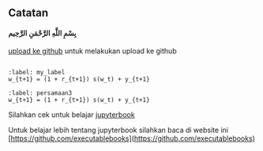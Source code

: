 ## Catatan

#### بِسْمِ اللَّهِ الرَّحْمَنِ الرَّحِيم 



[upload ke github](https://jupyterbook.org/en/stable/start/publish.html) untuk melakukan upload ke github



```{tableofcontents}

```

```{math}
:label: my_label
w_{t+1} = (1 + r_{t+1}) s(w_t) + y_{t+1}
```

```{math}
:label: persamaan3
w_{t+1} = (1 + r_{t+1}) s(w_t) + y_{t+1}
```

Silahkan cek untuk belajar [jupyterbook](https://github.com/pabloinsente/jupyter-book-tutorial)

Untuk belajar lebih tentang jupyterbook silahkan baca di website ini [https://github.com/executablebooks](https://github.com/executablebooks)